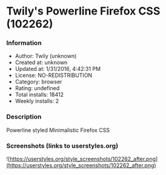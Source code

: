 # Twily's Powerline Firefox CSS (102262)

### Information
- Author: Twily (unknown)
- Created at: unknown
- Updated at: 1/31/2016, 4:42:31 PM
- License: NO-REDISTRIBUTION
- Category: browser
- Rating: undefined
- Total installs: 18412
- Weekly installs: 2


### Description
Powerline styled Minimalistic Firefox CSS


### Screenshots (links to userstyles.org)
![https://userstyles.org/style_screenshots/102262_after.png](https://userstyles.org/style_screenshots/102262_after.png)


